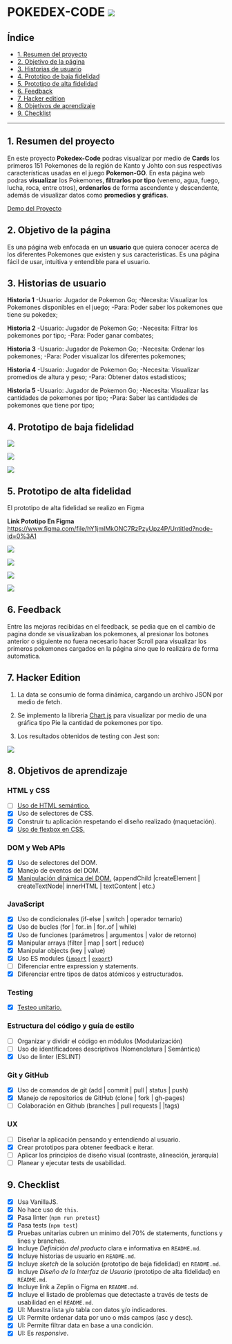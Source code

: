 # POKEDEX-CODE <img src="https://github.com/oriananohemi/BOG001-data-lovers/blob/master/src/image/Rectangle%201.png">

## Índice

* [1. Resumen del proyecto](#1-resumen-del-proyecto)
* [2. Objetivo de la página](#2-objetivo-de-la-pagina)
* [3. Historias de usuario](#3-historias-de-usuario)
* [4. Prototipo de baja fidelidad](#4-prototipo-de-baja-fidelidad)
* [5. Prototipo de alta fidelidad](#5-prototipo-de-alta-fidelidad)
* [6. Feedback](#6-feedback)
* [7. Hacker edition](#7-hacker-edition)
* [8. Objetivos de aprendizaje](#8-objetivos-de-aprendizaje)
* [9. Checklist](#9-checklist)

***

## 1. Resumen del proyecto

En este proyecto **Pokedex-Code** podras visualizar por medio de **Cards** los primeros 151 Pokemones de la región de Kanto y Johto con sus respectivas características usadas en el juego **Pokemon-GO**. En esta página web podras **visualizar** los Pokemones, **filtrarlos por tipo** (veneno, agua, fuego, lucha, roca, entre otros), **ordenarlos** de forma ascendente y descendente, además de visualizar datos como **promedios y gráficas**.

[Demo del Proyecto](https://oriananohemi.github.io/BOG001-data-lovers/)


## 2. Objetivo de la página

Es una página web enfocada en un **usuario** que quiera conocer acerca de los diferentes Pokemones que existen y sus caracteristicas. Es una página fácil de usar, intuitiva y entendible para el usuario. 

## 3. Historias de usuario

**Historia 1**
-Usuario: Jugador de Pokemon Go;
-Necesita: Visualizar los Pokemones disponibles en el juego;
-Para: Poder saber los pokemones que tiene su pokedex;

**Historia 2**
-Usuario: Jugador de Pokemon Go;
-Necesita: Filtrar los pokemones por tipo;
-Para: Poder ganar combates;

**Historia 3**
-Usuario: Jugador de Pokemon Go;
-Necesita: Ordenar los pokemones;
-Para: Poder visualizar los diferentes pokemones;

**Historia 4**
-Usuario: Jugador de Pokemon Go;
-Necesita: Visualizar promedios de altura y peso; 
-Para: Obtener datos estadisticos;

**Historia 5**
-Usuario: Jugador de Pokemon Go;
-Necesita: Visualizar las cantidades de pokemones por tipo;
-Para: Saber las cantidades de pokemones que tiene por tipo;

## 4. Prototipo de baja fidelidad

![](imgReadme/ProtoBaja_pantalla_inicial.jpg)

![](imgReadme/ProtoBaja_visualizacion_card.jpg)

![](imgReadme/ProtoBaja_cel.jpg)

## 5. Prototipo de alta fidelidad

El prototipo de alta fidelidad se realizo en Figma

**Link Pototipo En Figma** 
https://www.figma.com/file/hY1jmIMkONC7RzPzyUpz4P/Untitled?node-id=0%3A1

![](imgReadme/Pagina1.png)

![](imgReadme/VistaCard.png)

![](imgReadme/Pag1_cel.png)

![](imgReadme/Pag2_cel.png)

## 6. Feedback

Entre las mejoras recibidas en el feedback, se pedia que en el cambio de pagina donde se visualizaban los pokemones, al presionar los botones anterior o siguiente no fuera necesario hacer Scroll para visualizar los primeros pokemones cargados en la página sino que lo realizára de forma automatica.

## 7. Hacker Edition

1. La data se consumio de forma dinámica, cargando un archivo JSON por medio de fetch.

2. Se implemento la libreria [Chart.js](https://www.chartjs.org/) para visualizar por medio de una gráfica tipo Pie la cantidad de pokemones por tipo.

3. Los resultados obtenidos de testing con Jest son:

![](imgReadme/CaptureTest.PNG)

## 8. Objetivos de aprendizaje

### HTML y CSS

* [ ] [Uso de HTML semántico.](https://developer.mozilla.org/en-US/docs/Glossary/Semantics#Semantics_in_HTML)
* [x] Uso de selectores de CSS.
* [x] Construir tu aplicación respetando el diseño realizado (maquetación).
* [x] [Uso de flexbox en CSS.](https://css-tricks.com/snippets/css/a-guide-to-flexbox/)

### DOM y Web APIs

* [x] Uso de selectores del DOM.
* [x] Manejo de eventos del DOM.
* [x] [Manipulación dinámica del DOM.](https://developer.mozilla.org/es/docs/Referencia_DOM_de_Gecko/Introducci%C3%B3n)
(appendChild |createElement | createTextNode| innerHTML | textContent | etc.)

### JavaScript

* [x] Uso de condicionales (if-else | switch | operador ternario)
* [x] Uso de bucles (for | for..in | for..of | while)
* [x] Uso de funciones (parámetros | argumentos | valor de retorno)
* [x] Manipular arrays (filter | map | sort | reduce)
* [x] Manipular objects (key | value)
* [x] Uso ES modules ([`import`](https://developer.mozilla.org/en-US/docs/Web/JavaScript/Reference/Statements/import)
| [`export`](https://developer.mozilla.org/en-US/docs/Web/JavaScript/Reference/Statements/export))
* [ ] Diferenciar entre expression y statements.
* [x] Diferenciar entre tipos de datos atómicos y estructurados.

### Testing

* [x] [Testeo unitario.](https://jestjs.io/docs/es-ES/getting-started)

### Estructura del código y guía de estilo

* [ ] Organizar y dividir el código en módulos (Modularización)
* [ ] Uso de identificadores descriptivos (Nomenclatura | Semántica)
* [x] Uso de linter (ESLINT)

### Git y GitHub

* [x] Uso de comandos de git (add | commit | pull | status | push)
* [x] Manejo de repositorios de GitHub (clone | fork | gh-pages)
* [ ] Colaboración en Github (branches | pull requests | |tags)

### UX

* [ ] Diseñar la aplicación pensando y entendiendo al usuario.
* [x] Crear prototipos para obtener feedback e iterar.
* [ ] Aplicar los principios de diseño visual (contraste, alineación, jerarquía)
* [ ] Planear y ejecutar tests de usabilidad.

## 9. Checklist

* [x] Usa VanillaJS.
* [x] No hace uso de `this`.
* [x] Pasa linter (`npm run pretest`)
* [x] Pasa tests (`npm test`)
* [x] Pruebas unitarias cubren un mínimo del 70% de statements, functions y
  lines y branches.
* [x] Incluye _Definición del producto_ clara e informativa en `README.md`.
* [x] Incluye historias de usuario en `README.md`.
* [x] Incluye _sketch_ de la solución (prototipo de baja fidelidad) en
  `README.md`.
* [x] Incluye _Diseño de la Interfaz de Usuario_ (prototipo de alta fidelidad)
  en `README.md`.
* [x] Incluye link a Zeplin o Figma en `README.md`.
* [x] Incluye el listado de problemas que detectaste a través de tests de
  usabilidad en el `README.md`.
* [x] UI: Muestra lista y/o tabla con datos y/o indicadores.
* [x] UI: Permite ordenar data por uno o más campos (asc y desc).
* [x] UI: Permite filtrar data en base a una condición.
* [x] UI: Es _responsive_.
